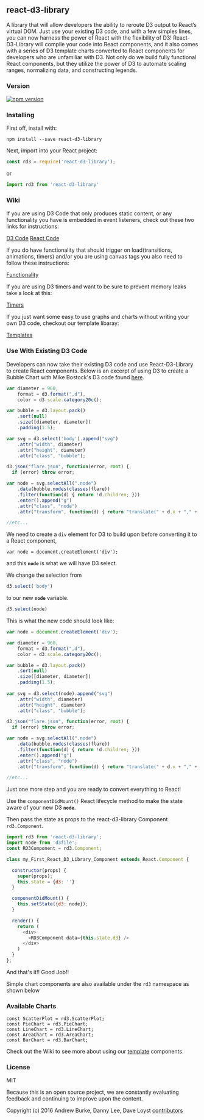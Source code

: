 ## react-d3-library
A library that will allow developers the ability to reroute D3 output to React’s virtual DOM. Just use your existing D3 code, and with a few simples lines, you can now harness the power of React with the flexibility of D3! React-D3-Library will compile your code into React components, and it also comes with a series of D3 template charts converted to React components for developers who are unfamiliar with D3. Not only do we build fully functional React components, but they utilize the power of D3 to automate scaling ranges, normalizing data, and constructing legends.

### Version
[![npm version](https://badge.fury.io/js/react-d3-library.png)](https://www.npmjs.com/package/react-d3-library)

### Installing

First off, install with:

`npm install --save react-d3-library`

Next, import into your React project:

```javascript
const rd3 = require('react-d3-library');
```

or 

```javascript
import rd3 from 'react-d3-library'
```
### Wiki

If you are using D3 Code that only produces static content, or any functionality you have is embedded in event listeners, check out these two links for instructions:

[D3 Code](https://github.com/react-d3-library/react-d3-library/wiki/D3-Code)
[React Code](https://github.com/react-d3-library/react-d3-library/wiki/React-Code)

If you do have functionality that should trigger on load(transitions, animations, timers) and/or you are using canvas tags you also need to follow these instructions:

[Functionality](https://github.com/react-d3-library/react-d3-library/wiki/Functionality)

If you are using D3 timers and want to be sure to prevent memory leaks take a look at this:

[Timers](https://github.com/react-d3-library/react-d3-library/wiki/Timers)

If you just want some easy to use graphs and charts without writing your own D3 code, checkout our template libaray:

[Templates](https://github.com/react-d3-library/react-d3-library/wiki/Templates)

### Use With Existing D3 Code

Developers can now take their existing D3 code and use React-D3-Library to create React components.
Below is an excerpt of using D3 to create a Bubble Chart with Mike Bostock's D3 code found [here](https://bl.ocks.org/mbostock/4063269).

```javascript
var diameter = 960,
    format = d3.format(",d"),
    color = d3.scale.category20c();

var bubble = d3.layout.pack()
    .sort(null)
    .size([diameter, diameter])
    .padding(1.5);

var svg = d3.select('body').append("svg")
    .attr("width", diameter)
    .attr("height", diameter)
    .attr("class", "bubble");

d3.json("flare.json", function(error, root) {
  if (error) throw error;

var node = svg.selectAll(".node")
    .data(bubble.nodes(classes(flare))
    .filter(function(d) { return !d.children; }))
    .enter().append("g")
    .attr("class", "node")
    .attr("transform", function(d) { return "translate(" + d.x + "," + d.y + ")"; });

//etc...
```

We need to create a `div` element for D3 to build upon before
converting it to a React component,

`var node = document.createElement('div');`

and this **`node`** is what we will have D3 select.

We change the selection from 
```javascript
d3.select('body')
```
to our new **`node`** variable.
```javascript
d3.select(node)
```

This is what the new code should look like:

```javascript
var node = document.createElement('div');

var diameter = 960,
    format = d3.format(",d"),
    color = d3.scale.category20c();

var bubble = d3.layout.pack()
    .sort(null)
    .size([diameter, diameter])
    .padding(1.5);
    
var svg = d3.select(node).append("svg")
    .attr("width", diameter)
    .attr("height", diameter)
    .attr("class", "bubble");

d3.json("flare.json", function(error, root) {
  if (error) throw error;

var node = svg.selectAll(".node")
    .data(bubble.nodes(classes(flare))
    .filter(function(d) { return !d.children; }))
    .enter().append("g")
    .attr("class", "node")
    .attr("transform", function(d) { return "translate(" + d.x + "," + d.y + ")"; });

//etc...
```

Just one more step and you are ready to convert everything to React!

Use the `componentDidMount()` React lifecycle method to make the state aware of your new D3 **`node`**. 

Then pass the state as props to the react-d3-library Component `rd3.Component`.

```javascript
import rd3 from 'react-d3-library';
import node from 'd3file';
const RD3Component = rd3.Component;

class my_First_React_D3_Library_Component extends React.Component {

  constructor(props) {
    super(props);
    this.state = {d3: ''}
  }

  componentDidMount() {
    this.setState({d3: node});
  }

  render() {
    return (
      <div>
        <RD3Component data={this.state.d3} />
      </div>
    )
  }
};
```
And that's it!! Good Job!!


Simple chart components are also available under the `rd3` namespace as shown below

### Available Charts

```
const ScatterPlot = rd3.ScatterPlot;
const PieChart = rd3.PieChart;
const LineChart = rd3.LineChart;
const AreaChart = rd3.AreaChart;
const BarChart = rd3.BarChart;
```

Check out the Wiki to see more about using our [template](https://github.com/react-d3-library/react-d3-library/wiki/Templates) components.


### License
MIT

Because this is an open source project, we are constantly evaluating feedback and continuing to improve upon the content.

Copyright (c) 2016 Andrew Burke, Danny Lee, Dave Loyst [contributors](https://github.com/orgs/react-d3-library/people)
